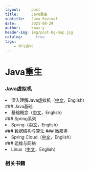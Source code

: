 ```yaml
---
layout:     post
title:      Java重生
subtitle:   Java Revival
date:       2021-08-29
author:     kaws-y
header-img: img/post-bg-map.jpg
catalog: 	  true
tags:
    - 学习资料
---
```


# Java重生
### Java虚拟机
<li>深入理解Java虚拟机（<a href="{{site.baseurl}}/files/深入理解Java虚拟机（第二版-带目录）.pdf">中文</a>，English）</li>
### Java基础
<li>基础概念（<a href="{{site.baseurl}}/files/【高清电子版】Java基础概念.pdf">中文</a>，English）</li>
### Spring系列
<li>Spring（<a href="{{site.baseurl}}/files/白话机器学习算法.pdf">中文</a>，English）</li>
### 数据结构与算法
### 微服务
<li>Spring Cloud（<a href="{{site.baseurl}}/files/白话机器学习算法.pdf">中文</a>，English）</li>
### 运维与网络
<li>Linux（<a href="{{site.baseurl}}/files/白话机器学习算法.pdf">中文</a>，English）</li>



### 相关书籍


